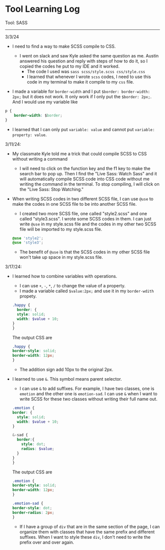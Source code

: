 # Tool Learning Log

Tool: SASS

---

3/3/24
- I need to find a way to make SCSS compile to CSS.
  - I went on slack and saw Kyle asked the same question as me. Austin answered his question and reply with steps of how to do it, so I copied the codes he put to my IDE and it worked.
    -  The code I used was `sass scss/style.scss css/style.css`
    - I learned that whenever I wrote `scss` codes, I need to use this code in my terminal to make it compile to my `css` file.

- I made a variable for `border-width` and I put `$border: border-width: 2px;` but it does not work. It only work if I only put the `$border: 2px;`. And I would use my variable like
``` CSS
p {
    border-width: $border;
}
```
- I learned that I can only put `variable: value` and cannot put `variable: property: value`.

3/11/24:
- My classmate Kyle told me a trick that could compile SCSS to CSS without writing a command
  - I will need to click on the function key and the f1 key to make the search bar to pop up. Then I find the "Live Sass: Watch Sass" and it will automatically compile SCSS code into CSS code without me writing the command in the terminal. To stop compiling, I will click on the "Live Sass: Stop Watching."

- When writing SCSS codes in two different SCSS file, I can use `@use` to make the codes in one SCSS file to be into another SCSS file.
  - I created two more SCSS file, one called "style2.scss" and one called "style3.scss". I wrote some SCSS codes in them. I can just write `@use` in my style.scss file and the codes in my other two SCSS file will be imported to my style.scss file.
  ``` SCSS
  @use 'style2';
  @use 'style3';
  ```
  - The benefit of `@use` is that the SCSS codes in my other SCSS file won't take up space in my style.scss file.

3/17/24:
- I learned how to combine variables with operations.
  - I can use `+`, `-`, `*`, `/` to change the value of a property.
  - I made a variable called `$value:2px;` and use it in my `border-wdith` propety.
  ``` SCSS
  .happy {
    border: {
    style: solid;
    width: $value + 10;
  }
  }
  ```
  The output CSS are
  ``` CSS
  .happy {
  border-style: solid;
  border-width: 12px;
  }
  ```
  - The addition sign add 10px to the original 2px.

- I learned to use `&`. This symbol means parent selector.
  - I can use `&` to add suffixes. For example, I have two classes, one is `emotion` and the other one is `emotion-sad`. I can use `&` when I want to write SCSS for these two classes without writing their full name out.
  ``` SCSS
  .emotion {
  border: {
    style: solid;
    width: $value + 10;
  }

  &-sad {
    border:{
      style: dot;
      radius: $value;
    }
  }
  }
  ```
  The output CSS are
  ``` CSS
  .emotion {
  border-style: solid;
  border-width: 12px;
  }

  .emotion-sad {
  border-style: dot;
  border-radius: 2px;
  }
  ```
  - If I have a group of `div` that are in the same section of the page, I can organize them with classes that have the same prefix and different suffixes. When I want to style these `div`, I don't need to write the prefix over and over again.

<!--
* Links you used today (websites, videos, etc)
* Things you tried, progress you made, etc
* Challenges, a-ha moments, etc
* Questions you still have
* What you're going to try next
-->
